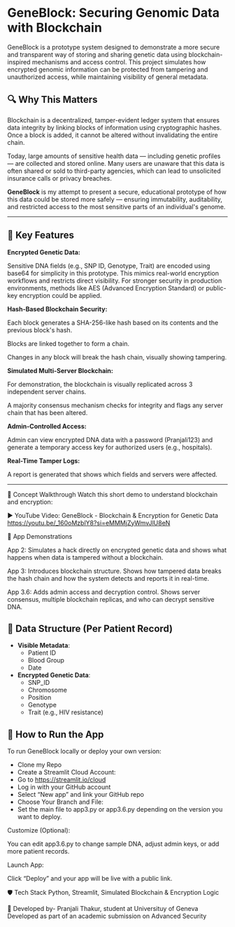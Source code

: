 # GeneBlock: Securing Genomic Data with Blockchain

GeneBlock is a prototype system designed to demonstrate a more secure and transparent way of storing and sharing genetic data using blockchain-inspired mechanisms and access control. This project simulates how encrypted genomic information can be protected from tampering and unauthorized access, while maintaining visibility of general metadata.

## 🔍 Why This Matters

Blockchain is a decentralized, tamper-evident ledger system that ensures data integrity by linking blocks of information using cryptographic hashes. Once a block is added, it cannot be altered without invalidating the entire chain.

Today, large amounts of sensitive health data — including genetic profiles — are collected and stored online. Many users are unaware that this data is often shared or sold to third-party agencies, which can lead to unsolicited insurance calls or privacy breaches.

**GeneBlock** is my attempt to present a secure, educational prototype of how this data could be stored more safely — ensuring immutability, auditability, and restricted access to the most sensitive parts of an individual's genome.

---
## 🔐 Key Features

**Encrypted Genetic Data:** 

Sensitive DNA fields (e.g., SNP ID, Genotype, Trait) are encoded using base64 for simplicity in this prototype. This mimics real-world encryption workflows and restricts direct visibility. For stronger security in production environments, methods like AES (Advanced Encryption Standard) or public-key encryption could be applied.

**Hash-Based Blockchain Security:**

Each block generates a SHA-256-like hash based on its contents and the previous block's hash.

Blocks are linked together to form a chain.

Changes in any block will break the hash chain, visually showing tampering.

**Simulated Multi-Server Blockchain:**

For demonstration, the blockchain is visually replicated across 3 independent server chains.

A majority consensus mechanism checks for integrity and flags any server chain that has been altered.

**Admin-Controlled Access:**

Admin can view encrypted DNA data with a password (Pranjali123) and generate a temporary access key for authorized users (e.g., hospitals).

**Real-Time Tamper Logs:**

A report is generated that shows which fields and servers were affected.

---

🎥 Concept Walkthrough
Watch this short demo to understand blockchain and encryption:

▶️ YouTube Video: GeneBlock - Blockchain & Encryption for Genetic Data
https://youtu.be/_160oMzblY8?si=eMMMjZyWmvJlU8eN

🧪 App Demonstrations

App 2: Simulates a hack directly on encrypted genetic data and shows what happens when data is tampered without a blockchain.

App 3: Introduces blockchain structure. Shows how tampered data breaks the hash chain and how the system detects and reports it in real-time.

App 3.6: Adds admin access and decryption control. Shows server consensus, multiple blockchain replicas, and who can decrypt sensitive DNA.

## 🧬 Data Structure (Per Patient Record)

- **Visible Metadata**:
  - Patient ID
  - Blood Group
  - Date
- **Encrypted Genetic Data**:
  - SNP_ID
  - Chromosome
  - Position
  - Genotype
  - Trait (e.g., HIV resistance)

## 🚀 How to Run the App

To run GeneBlock locally or deploy your own version:

- Clone my Repo
- Create a Streamlit Cloud Account:
- Go to https://streamlit.io/cloud
- Log in with your GitHub account
- Select “New app” and link your GitHub repo
- Choose Your Branch and File:
- Set the main file to app3.py or app3.6.py depending on the version you want to deploy.

Customize (Optional):

You can edit app3.6.py to change sample DNA, adjust admin keys, or add more patient records.

Launch App:

Click “Deploy” and your app will be live with a public link.

🛡️ Tech Stack
Python,
Streamlit,
Simulated Blockchain & Encryption Logic

👥 Developed by- Pranjali Thakur, student at Universituy of Geneva
Developed as part of an academic submission on Advanced Security
